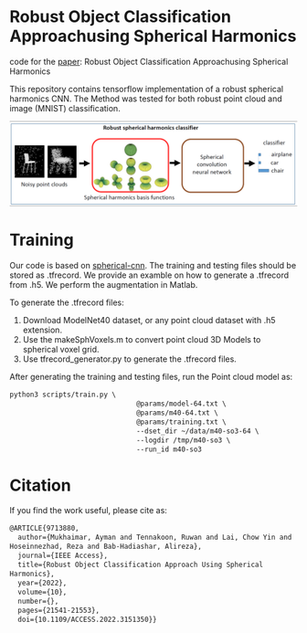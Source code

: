 # Robust Object Classification Approachusing Spherical Harmonics
code for the [paper](https://ieeexplore.ieee.org/abstract/document/9713880): Robust Object Classification Approachusing Spherical Harmonics

This repository contains tensorflow implementation of a robust spherical harmonics CNN. The Method was tested for both robust point cloud and image (MNIST) classification.


![main pic](graph_abst.PNG)


# Training
Our code is based on [
spherical-cnn](https://github.com/daniilidis-group/spherical-cnn). The training and testing files should be stored as .tfrecord. We provide an examble on how to generate a .tfrecord from .h5. We perform the augmentation in Matlab. 

To generate the .tfrecord files:
1. Download ModelNet40 dataset, or any point cloud dataset with .h5 extension.
2. Use the makeSphVoxels.m to convert point cloud 3D Models to spherical voxel grid.
3. Use tfrecord_generator.py to generate the .tfrecord files.

After generating the training and testing files, run the Point cloud model as:

```
python3 scripts/train.py \
                               @params/model-64.txt \
                               @params/m40-64.txt \
                               @params/training.txt \
                               --dset_dir ~/data/m40-so3-64 \
                               --logdir /tmp/m40-so3 \
                               --run_id m40-so3
```


# Citation
If you find the work useful, please cite as:
```
@ARTICLE{9713880,
  author={Mukhaimar, Ayman and Tennakoon, Ruwan and Lai, Chow Yin and Hoseinnezhad, Reza and Bab-Hadiashar, Alireza},
  journal={IEEE Access}, 
  title={Robust Object Classification Approach Using Spherical Harmonics}, 
  year={2022},
  volume={10},
  number={},
  pages={21541-21553},
  doi={10.1109/ACCESS.2022.3151350}}
```
